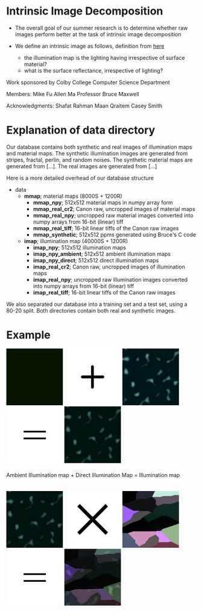 # Intrinsic Image Decomposition

- The overall goal of our summer research is to determine whether raw images perform better at the task of intrinsic image decomposition

- We define an intrinsic image as follows, definition from [here](http://www-oldurls.inf.ethz.ch/personal/pomarc/courses/CompPhoto/cpv07.pdf)
    - the illumination map is the lighting having irrespective of surface material?
    - what is the surface reflectance, irrespective of lighting?

Work sponsored by Colby College Computer Science Department

Members:
Mike Fu
Allen Ma
Professor Bruce Maxwell

Acknowledgments:
Shafat Rahman
Maan Qraitem
Casey Smith



# Explanation of data directory

Our database contains both synthetic and real images of illumination maps and material maps. The synthetic illumination images are generated from stripes, fractal, perlin, and random noises. The synthetic material maps are generated from [...]. The real images are generated from [...]

Here is a more detailed overhead of our database structure

* data
    * **mmap**; material maps (8000S + 1200R)
        * **mmap_npy**; 512x512 material maps in numpy array form
        * **mmap_real_cr2**; Canon raw, uncropped images of material maps
        * **mmap_real_npy**; uncropped raw material images converted into numpy arrays from 16-bit (linear) tiff
        * **mmap_real_tiff**; 16-bit linear tiffs of the Canon raw images
        * **mmap_synthetic**; 512x512 ppms generated using Bruce's C code
    * **imap**; illumination map (40000S + 1200R)
        * **imap_npy**; 512x512 illumination maps
        * **imap_npy_ambient**; 512x512 ambient illumination maps
        * **imap_npy_direct**; 512x512 direct illumination maps
        * **imap_real_cr2**; Canon raw, uncropped images of illumination maps
        * **imap_real_npy**; uncropped raw illumination images converted into numpy arrays from 16-bit (linear) tiff
        * **imap_real_tiff**; 16-bit linear tiffs of the Canon raw images

We also separated our database into a training set and a test set, using a 80-20 split. Both directories contain both real and synthetic images.


# Example

<div style="display: block; float: left; margin-bottom: 20px;">
    <img src="./sample_data/imap_png/imap_npy_ambient/train/fractal0.png" width="150" height="150"> 
    <img src="./sample_data/extra/plus.png" width="150" height="150"> 
    <img src="./sample_data/imap_png/imap_npy_direct/train/fractal0.png" width="150" height="150">
    <img src="./sample_data/extra/equals.png" width="150" height="150"> 
    <img src="./sample_data/imap_png/imap_npy/train/fractal0.png" width="150" height="150"> 
<div class="clear"></div>
</div>

Ambient Illumination map + Direct Illumination Map = Illumination map

<div style="display: block; float: left; margin-top: 20px; margin-bottom: 20px;">
    <img src="./sample_data/imap_png/imap_npy/train/fractal0.png" width="150" height="150"> 
    <img src="./sample_data/extra/mult.png" width="150" height="150"> 
    <img src="./sample_data/mmap_png/frame_manyseed0002.png" width="150" height="150">
    <img src="./sample_data/extra/equals.png" width="150" height="150"> 
    <img src="./sample_data/mult_png/mult-fractal0-frame_manyseed0002-3.png" width="150" height="150"> 
<div class="clear"></div>
</div>
